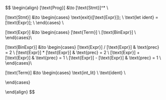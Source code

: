 $$
\begin{align}
[\text{Prog}] &\to [\text{Stmt}]^* \\

[\text{Stmt}] &\to \begin{cases}
    \text{exit}([\text{Expr}]); \\
    \text{let ident} = [\text{Expr}]; \\
\end{cases} \\

[\text{Expr}] &\to
\begin{cases}
    [\text{Term}] \\
    [\text{BinExpr}] \\
\end{cases}\\

[\text{BinExpr}] &\to
\begin{cases}
    [\text{Expr}] / [\text{Expr}] & \text{prec} = 2 \\
    [\text{Expr}] * [\text{Expr}] & \text{prec} = 2 \\
    [\text{Expr}] + [\text{Expr}] & \text{prec} = 1 \\
    [\text{Expr}] - [\text{Expr}] & \text{prec} = 1 \\
\end{cases}\\

[\text{Term}] &\to
\begin{cases}
    \text{int\_lit} \\
    \text{ident} \\
    
\end{cases}

\end{align}
$$